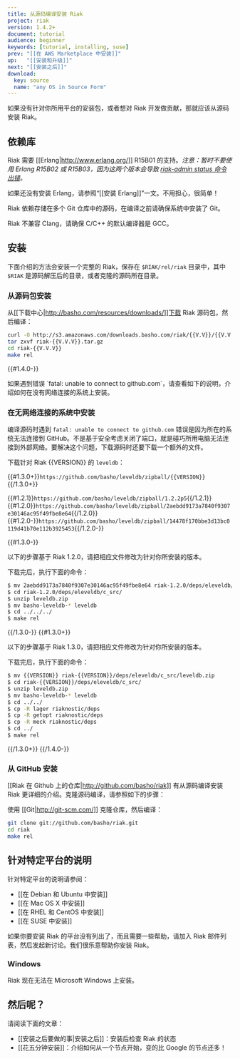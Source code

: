 ```yaml
---
title: 从源码编译安装 Riak
project: riak
version: 1.4.2+
document: tutorial
audience: beginner
keywords: [tutorial, installing, suse]
prev: "[[在 AWS Marketplace 中安装]]"
up:   "[[安装和升级]]"
next: "[[安装之后]]"
download:
  key: source
  name: "any OS in Source Form"
---
```


如果没有针对你所用平台的安装包，或者想对 Riak 开发做贡献，那就应该从源码安装 Riak。

## 依赖库

Riak 需要 [[Erlang|http://www.erlang.org/]] R15B01 的支持。*注意：暂时不要使用 Erlang R15B02 或 R15B03，因为这两个版本会导致 [riak-admin status 命令出错](https://github.com/basho/riak/issues/227)。*

如果还没有安装 Erlang，请参照“[[安装 Erlang]]”一文。不用担心，很简单！

Riak 依赖存储在多个 Git 仓库中的源码，在编译之前请确保系统中安装了 Git。

<div class='note'>Riak 不兼容 Clang，请确保 C/C++ 的默认编译器是 GCC。</div>

## 安装

下面介绍的方法会安装一个完整的 Riak，保存在 `$RIAK/rel/riak` 目录中，其中 `$RIAK` 是源码解压后的目录，或者克隆的源码所在目录。

### 从源码包安装

从[[下载中心|http://basho.com/resources/downloads/]]下载 Riak 源码包，然后编译：

```bash
curl -O http://s3.amazonaws.com/downloads.basho.com/riak/{{V.V}}/{{V.V.V}}/riak-{{V.V.V}}.tar.gz
tar zxvf riak-{{V.V.V}}.tar.gz
cd riak-{{V.V.V}}
make rel
```

{{#1.4.0-}}
<div class='note'>如果遇到错误 `fatal: unable to connect to github.com`，请查看如下的说明，介绍如何在没有网络连接的系统上安装。</div>

### 在无网络连接的系统中安装

编译源码时遇到 `fatal: unable to connect to github.com` 错误是因为所在的系统无法连接到 GitHub。不是基于安全考虑关闭了端口，就是碰巧所用电脑无法连接到外部网络。要解决这个问题，下载源码时还要下载一个额外的文件。

下载针对 Riak {{VERSION}} 的 `leveldb`：

{{#1.3.0+}}`https://github.com/basho/leveldb/zipball/{{VERSION}}`{{/1.3.0+}}

{{#1.2.1}}`https://github.com/basho/leveldb/zipball/1.2.2p5`{{/1.2.1}}
{{#1.2.0}}`https://github.com/basho/leveldb/zipball/2aebdd9173a7840f9307e30146ac95f49fbe8e64`{{/1.2.0}}
{{#1.2.0-}}`https://github.com/basho/leveldb/zipball/14478f170bbe3d13bc0119d41b70e112b3925453`{{/1.2.0-}}

{{#1.3.0-}}

以下的步骤基于 Riak 1.2.0，请把相应文件修改为针对你所安装的版本。

下载完后，执行下面的命令：

```bash
$ mv 2aebdd9173a7840f9307e30146ac95f49fbe8e64 riak-1.2.0/deps/eleveldb/c_src/leveldb.zip
$ cd riak-1.2.0/deps/eleveldb/c_src/
$ unzip leveldb.zip
$ mv basho-leveldb-* leveldb
$ cd ../../../
$ make rel
```

{{/1.3.0-}}
{{#1.3.0+}}

以下的步骤基于 Riak 1.3.0，请把相应文件修改为针对你所安装的版本。

下载完后，执行下面的命令：

```bash
$ mv {{VERSION}} riak-{{VERSION}}/deps/eleveldb/c_src/leveldb.zip
$ cd riak-{{VERSION}}/deps/eleveldb/c_src/
$ unzip leveldb.zip
$ mv basho-leveldb-* leveldb
$ cd ../../
$ cp -R lager riaknostic/deps
$ cp -R getopt riaknostic/deps
$ cp -R meck riaknostic/deps
$ cd ../
$ make rel
```

{{/1.3.0+}}
{{/1.4.0-}}

### 从 GitHub 安装

[[Riak 在 Github 上的仓库|http://github.com/basho/riak]] 有从源码编译安装 Riak 更详细的介绍。克隆源码编译，请参照如下的步骤：

使用 [[Git|http://git-scm.com/]] 克隆仓库，然后编译：

```bash
git clone git://github.com/basho/riak.git
cd riak
make rel
```

## 针对特定平台的说明

针对特定平台的说明请参阅：

  * [[在 Debian 和 Ubuntu 中安装]]
  * [[在 Mac OS X 中安装]]
  * [[在 RHEL 和 CentOS 中安装]]
  * [[在 SUSE 中安装]]

如果你要安装 Riak 的平台没有列出了，而且需要一些帮助，请加入 Riak 邮件列表，然后发起新讨论。我们很乐意帮助你安装 Riak。

### Windows

Riak 现在无法在 Microsoft Windows 上安装。

## 然后呢？

请阅读下面的文章：

-   [[安装之后要做的事|安装之后]]：安装后检查 Riak 的状态
-   [[花五分钟安装]]：介绍如何从一个节点开始，变的比 Google 的节点还多！
